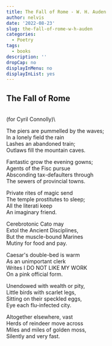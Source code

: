 ```yaml
---
title: The Fall of Rome - W. H. Auden
author: nelvis
date: '2022-08-23'
slug: the-fall-of-rome-w-h-auden
categories:
  - Poetry
tags:
  - books
description: ''
dropCap: no
displayInMenu: no
displayInList: yes
---
```


The Fall of Rome
-----
\
(for Cyril Connolly)\

The piers are pummelled by the waves;\
In a lonely field the rain\
Lashes an abandoned train;\
Outlaws fill the mountain caves.

Fantastic grow the evening gowns;\
Agents of the Fisc pursue\
Absconding tax-defaulters through\
The sewers of provincial towns.

Private rites of magic send\
The temple prostitutes to sleep;\
All the literati keep\
An imaginary friend.

Cerebrotonic Cato may\
Extol the Ancient Disciplines,\
But the muscle-bound Marines\
Mutiny for food and pay.

Caesar's double-bed is warm\
As an unimportant clerk\
Writes I DO NOT LIKE MY WORK\
On a pink official form.

Unendowed with wealth or pity,\
Little birds with scarlet legs,\
Sitting on their speckled eggs,\
Eye each flu-infected city.

Altogether elsewhere, vast\
Herds of reindeer move across\
Miles and miles of golden moss,\
Silently and very fast.